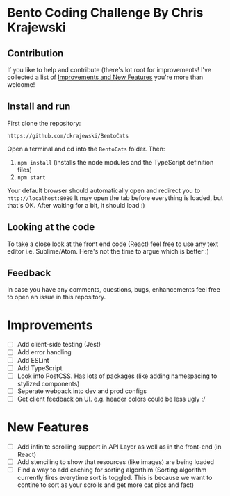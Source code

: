 # Bento Coding Challenge By Chris Krajewski

## Contribution

If you like to help and contribute (there's lot root for improvements! I've collected a list of [Improvements and New Features](#improvements) you're more than welcome! 

## Install and run

First clone the repository:

```
https://github.com/ckrajewski/BentoCats
```

Open a terminal and cd into the `BentoCats` folder. Then:

1. `npm install` (installs the node modules and the TypeScript definition files)
2. `npm start` 

Your default browser should automatically open and redirect you to `http://localhost:8080`
It may open the tab before everything is loaded, but that's OK. After waiting for a bit, it should load :)

## Looking at the code

To take a close look at the front end code (React) feel free to use any text editor i.e. Sublime/Atom. Here's not the time to argue which is better :) 

## Feedback
In case you have any comments, questions, bugs, enhancements feel free to open an issue in this repository.

# Improvements
- [ ] Add client-side testing (Jest)
- [ ] Add error handling
- [ ] Add ESLint
- [ ] Add TypeScript
- [ ] Look into PostCSS. Has lots of packages (like adding namespacing to stylized components)
- [ ] Seperate webpack into dev and prod configs
- [ ] Get client feedback on UI. e.g. header colors could be less ugly :/ 

# New Features 
- [ ] Add infinite scrolling support in API Layer as well as in the front-end (in React)
- [ ] Add stenciling to show that resources (like images) are being loaded
- [ ] Find a way to add caching for sorting algorthim (Sorting algorithm currently fires everytime sort is toggled. This is because we want to contine to sort as your scrolls and get more cat pics and fact)